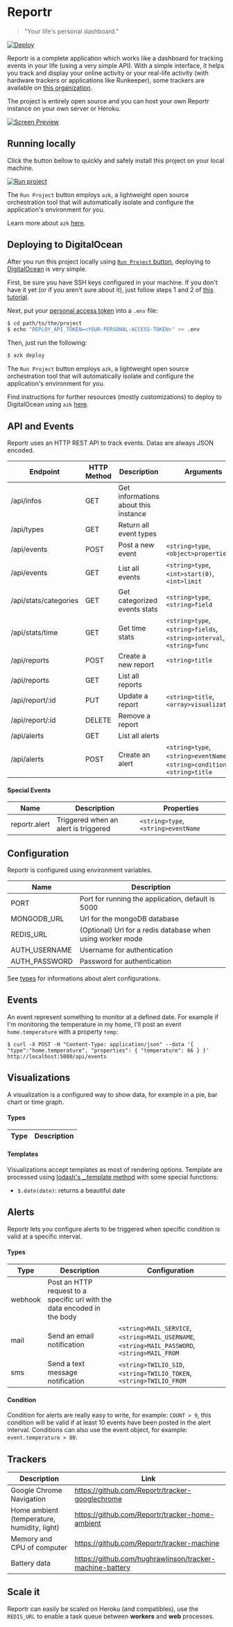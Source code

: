 Reportr
=========

> "Your life's personal dashboard."

[![Deploy](https://www.herokucdn.com/deploy/button.png)](https://heroku.com/deploy)

Reportr is a complete application which works like a dashboard for tracking events in your life (using a very simple API). With a simple interface, it helps you track and display your online activity or your real-life activity (with hardware trackers or applications like Runkeeper), some trackers are available on [this organization](https://github.com/Reportr).

The project is entirely open source and you can host your own Reportr instance on your own server or Heroku. 

[![Screen Preview](./preview.png)](./preview.png)

## Running locally

Click the button bellow to quickly and safely install this project on your local machine.

[![Run project](https://s3-sa-east-1.amazonaws.com/assets.azk.io/run-project.png)](http://run.azk.io/start/?repo=run-project/reportr)

The `Run Project` button employs `azk`, a lightweight open source orchestration tool that will automatically isolate and configure the application's environment for you.

Learn more about `azk` [here](https://github.com/azukiapp/azk).

## Deploying to DigitalOcean

After you run this project locally using [`Run Project` button](#running-locally), deploying to [DigitalOcean](http://digitalocean.com/) is very simple.

First, be sure you have SSH keys configured in your machine. If you don't have it yet (or if you aren't sure about it), just follow steps 1 and 2 of [this tutorial](https://help.github.com/articles/generating-ssh-keys/).

Next, put your [personal access token](https://cloud.digitalocean.com/settings/applications) into a `.env` file:

```bash
$ cd path/to/the/project
$ echo "DEPLOY_API_TOKEN=<YOUR-PERSONAL-ACCESS-TOKEN>" >> .env
```

Then, just run the following:

```bash
$ azk deploy
```

The `Run Project` button employs `azk`, a lightweight open source orchestration tool that will automatically isolate and configure the application's environment for you.

Find instructions for further resources (mostly customizations) to deploy to DigitalOcean using `azk` [here](http://docs.azk.io/en/deploy/README.html).

## API and Events

Reportr uses an HTTP REST API to track events. Datas are always JSON encoded.

| Endpoint | HTTP Method | Description | Arguments |
| -------- | ----------- | ----------- | --------- |
| /api/infos | GET | Get informations about this instance |  |
| /api/types | GET | Return all event types |  |
| /api/events | POST | Post a new event | `<string>type`, `<object>properties` |
| /api/events | GET | List all events | `<string>type`, `<int>start(0)`, `<int>limit` |
| /api/stats/categories | GET | Get categorized events stats | `<string>type`,`<string>field` |
| /api/stats/time | GET | Get time stats | `<string>type`,`<string>fields`, `<string>interval`, `<string>func` |
| /api/reports | POST | Create a new report | `<string>title` |
| /api/reports | GET | List all reports |  |
| /api/report/:id | PUT | Update a report | `<string>title`, `<array>visualizations` |
| /api/report/:id | DELETE | Remove a report |  |
| /api/alerts | GET | List all alerts |  |
| /api/alerts | POST | Create an alert | `<string>type`, `<string>eventName`, `<string>condition`, `<string>title` |

#### Special Events

| Name | Description | Properties |
| ---- | ----------- | ---------- |
| reportr.alert | Triggered when an alert is triggered | `<string>type`, `<string>eventName` |


## Configuration

Reportr is configured using environment variables.

| Name | Description |
| ---- | ----------- |
| PORT | Port for running the application, default is 5000 |
| MONGODB_URL | Url for the mongoDB database |
| REDIS_URL | (Optional) Url for a redis database when using worker mode |
| AUTH_USERNAME | Username for authentication |
| AUTH_PASSWORD | Password for authentication |

See [types](#types) for informations about alert configurations.

## Events

An event represent something to monitor at a defined date. For example if I'm monitoring the temperature in my home, I'll post an event `home.temperature` with a property `temp`:

```
$ curl -X POST -H "Content-Type: application/json" --data '{ "type":"home.temperature", "properties": { "temperature": 66 } }' http://localhost:5000/api/events
```

## Visualizations

A visualization is a configured way to show data, for example in a pie, bar chart or time graph.

#### Types

| Type | Description |
| ---- | ----------- |

#### Templates

Visualizations accept templates as most of rendering options. Template are processed using [lodash's _.template method](http://lodash.com/docs#template) with some special functions:

- `$.date(date)`: returns a beautiful date

## Alerts

Reportr lets you configure alerts to be triggered when specific condition is valid at a specific interval.

#### Types

| Type | Description | Configuration |
| ---- | ----------- | ------------- |
| webhook | Post an HTTP request to a specific url with the data encoded in the body | |
| mail | Send an email notification | `<string>MAIL_SERVICE`, `<string>MAIL_USERNAME`, `<string>MAIL_PASSWORD`, `<string>MAIL_FROM` |
| sms | Send a text message notification | `<string>TWILIO_SID`, `<string>TWILIO_TOKEN`, `<string>TWILIO_FROM` |

#### Condition

Condition for alerts are really easy to write, for example: `COUNT > 9`, this condition will be valid if at least 10 events have been posted in the alert interval. Conditions can also use the event object, for example: `event.temperature > 80`.

## Trackers

| Description | Link |
| ---- | ----------- |
| Google Chrome Navigation | https://github.com/Reportr/tracker-googlechrome |
| Home ambient (temperature, humidity, light) | https://github.com/Reportr/tracker-home-ambient |
| Memory and CPU of computer | https://github.com/Reportr/tracker-machine |
| Battery data | https://github.com/hughrawlinson/tracker-machine-battery |

## Scale it

Reportr can easily be scaled on Heroku (and compatibles), use the `REDIS_URL` to enable a task queue between **workers** and **web** processes.


